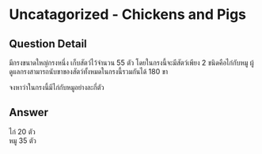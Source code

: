 # Uncatagorized - Chickens and Pigs
## Question Detail
มีกรงขนาดใหญ่กรงหนึ่ง เก็บสัตว์ไว้จำนวน 55 ตัว โดยในกรงนี้จะมีสัตว์เพียง 2 ชนิดคือไก่กับหมู ผู้ดูแลกรงสามารถนับขาของสัตว์ทั้งหมดในกรงนี้รวมกันได้ 180 ขา

จงหาว่าในกรงนี้มีไก่กับหมูอย่างละกี่ตัว

## Answer
ไก่ 20 ตัว  
หมู 35 ตัว
